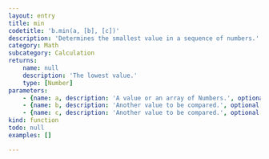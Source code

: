 ```yaml
---
layout: entry
title: min
codetitle: 'b.min(a, [b], [c])'
description: 'Determines the smallest value in a sequence of numbers.'
category: Math
subcategory: Calculation
returns:
    name: null
    description: 'The lowest value.'
    type: [Number]
parameters:
    - {name: a, description: 'A value or an array of Numbers.', optional: false, type: [Number, Array]}
    - {name: b, description: 'Another value to be compared.', optional: true, type: [Number]}
    - {name: c, description: 'Another value to be compared.', optional: true, type: [Number]}
kind: function
todo: null
examples: []

---
```

